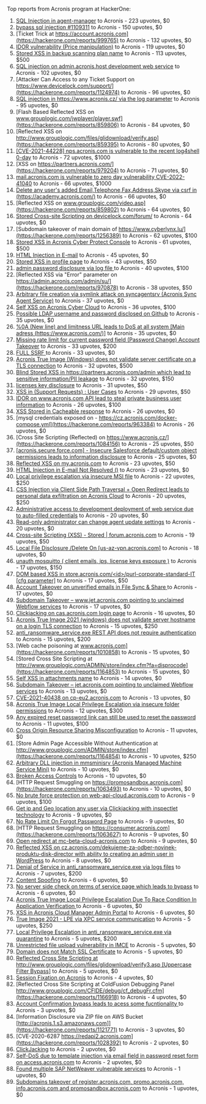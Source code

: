 Top reports from Acronis program at HackerOne:

1. [SQL Injection in agent-manager](https://hackerone.com/reports/962889) to Acronis - 223 upvotes, $0
2. [bypass sql injection #1109311](https://hackerone.com/reports/1224660) to Acronis - 150 upvotes, $0
3. [Ticket Trick at https://account.acronis.com](https://hackerone.com/reports/999765) to Acronis - 132 upvotes, $0
4. [IDOR vulnerability (Price manipulation)](https://hackerone.com/reports/1403176) to Acronis - 119 upvotes, $0
5. [Stored XSS in backup scanning plan name](https://hackerone.com/reports/961046) to Acronis - 113 upvotes, $500
6. [SQL injection on admin.acronis.host development web service](https://hackerone.com/reports/923020) to Acronis - 102 upvotes, $0
7. [Attacker Can Access to any Ticket Support on https://www.devicelock.com/support/](https://hackerone.com/reports/1124974) to Acronis - 96 upvotes, $0
8. [SQL injection in  https://www.acronis.cz/ via the log parameter](https://hackerone.com/reports/1109311) to Acronis - 95 upvotes, $0
9. [Flash Based Reflected XSS on www.grouplogic.com/jwplayer/player.swf](https://hackerone.com/reports/859806) to Acronis - 84 upvotes, $0
10. [Reflected XSS on http://www.grouplogic.com/files/glidownload/verify.asp](https://hackerone.com/reports/859395) to Acronis - 80 upvotes, $0
11. [[CVE-2021-44228] nps.acronis.com is vulnerable to the recent log4shell 0-day](https://hackerone.com/reports/1425474) to Acronis - 72 upvotes, $1000
12. [XSS on https://partners.acronis.com/](https://hackerone.com/reports/979204) to Acronis - 71 upvotes, $0
13. [ mail.acronis.com is vulnerable to zero day vulnerability CVE-2022-41040](https://hackerone.com/reports/1719719) to Acronis - 66 upvotes, $1000
14. [Delete any user's added Email,Telephone,Fax,Address,Skype via csrf in (https://academy.acronis.com/)](https://hackerone.com/reports/709537) to Acronis - 66 upvotes, $0
15. [Reflected XSS on www.grouplogic.com/video.asp](https://hackerone.com/reports/859802) to Acronis - 64 upvotes, $0
16. [Stored Cross-site Scripting on devicelock.com/forum/](https://hackerone.com/reports/1122513) to Acronis - 64 upvotes, $0
17. [Subdomain takeover of main domain of https://www.cyberlynx.lu/](https://hackerone.com/reports/1256389) to Acronis - 62 upvotes, $100
18. [Stored XSS in Acronis Cyber Protect Console](https://hackerone.com/reports/1064095) to Acronis - 61 upvotes, $500
19. [HTML Injection in E-mail](https://hackerone.com/reports/1536899) to Acronis - 45 upvotes, $0
20. [Stored XSS in profile page](https://hackerone.com/reports/1084183) to Acronis - 43 upvotes, $50
21. [admin password disclosure via log file ](https://hackerone.com/reports/1121972) to Acronis - 40 upvotes, $100
22. [Reflected XSS via "Error" parameter on https://admin.acronis.com/admin/su/](https://hackerone.com/reports/970878) to Acronis - 38 upvotes, $50
23. [Arbitrary file creation via symlink attack on syncagentsrv (Acronis Sync Agent Service)](https://hackerone.com/reports/945122) to Acronis - 37 upvotes, $0
24. [Self XSS on Acronis Cyber Cloud](https://hackerone.com/reports/957229) to Acronis - 36 upvotes, $100
25. [Possible LDAP username and password disclosed on Github](https://hackerone.com/reports/1004412) to Acronis - 35 upvotes, $0
26. [%0A (New line) and limitness URL leads to DoS at all system [Main adress (https://www.acronis.com/)]](https://hackerone.com/reports/1382448) to Acronis - 35 upvotes, $0
27. [Missing rate limit for current password field (Password Change) Account Takeover](https://hackerone.com/reports/827484) to Acronis - 33 upvotes, $200
28. [FULL SSRF ](https://hackerone.com/reports/1241149) to Acronis - 33 upvotes, $0
29. [Acronis True Image  (Windows) does not validate server certificate on a TLS connection](https://hackerone.com/reports/1056144) to Acronis - 32 upvotes, $500
30. [Blind Stored XSS in https://partners.acronis.com/admin which lead to sensitive information/PII leakage](https://hackerone.com/reports/1028820) to Acronis - 32 upvotes, $150
31. [licenses key disclosure](https://hackerone.com/reports/1079630) to Acronis - 31 upvotes, $50
32. [XSS in (Support Requests) : User Cases](https://hackerone.com/reports/961226) to Acronis - 29 upvotes, $50
33. [IDOR on www.acronis.com API lead to steal private business user information](https://hackerone.com/reports/1182465) to Acronis - 26 upvotes, $100
34. [XSS Stored in Cacheable  response](https://hackerone.com/reports/1011093) to Acronis - 26 upvotes, $0
35. [mysql credentials exposed on - https://cz.acronis.com/docker-compose.yml](https://hackerone.com/reports/963384) to Acronis - 26 upvotes, $0
36. [Cross Site Scripting (Reflected) on https://www.acronis.cz/](https://hackerone.com/reports/1084156) to Acronis - 25 upvotes, $50
37. [[acronis.secure.force.com] - Insecure Salesforce default/custom object permissions leads to information disclosure](https://hackerone.com/reports/1023572) to Acronis - 25 upvotes, $0
38. [Reflected XSS on my.acronis.com](https://hackerone.com/reports/1168962) to Acronis - 23 upvotes, $50
39. [HTML Injection in E-mail Not Resolved ()](https://hackerone.com/reports/1600720) to Acronis - 23 upvotes, $0
40. [Local privilege escalation via insecure MSI file](https://hackerone.com/reports/1071832) to Acronis - 22 upvotes, $250
41. [CSS Injection via Client Side Path Traversal + Open Redirect leads to personal data exfiltration on Acronis Cloud](https://hackerone.com/reports/1245165) to Acronis - 20 upvotes, $250
42. [Administrative access to development deployment of web service due to auto-filled credentials](https://hackerone.com/reports/923022) to Acronis - 20 upvotes, $0
43. [Read-only administrator can change agent update settings](https://hackerone.com/reports/1538004) to Acronis - 20 upvotes, $0
44. [Cross-site Scripting (XSS) - Stored | forum.acronis.com](https://hackerone.com/reports/1161241) to Acronis - 19 upvotes, $50
45. [Local File Disclosure /Delete On [us-az-vpn.acronis.com]](https://hackerone.com/reports/924407) to Acronis - 18 upvotes, $0
46. [unauth mosquitto ( client emails, ips, license keys exposure )](https://hackerone.com/reports/1578574) to Acronis - 17 upvotes, $150
47. [DOM based XSS in store.acronis.com/\<id\>/purl-corporate-standard-IT [cfg parameter]](https://hackerone.com/reports/968690) to Acronis - 17 upvotes, $50
48. [ Account Takeover on unverified emails in File Sync & Share ](https://hackerone.com/reports/906790) to Acronis - 17 upvotes, $0
49. [Subdomain Takeover – www.jet.acronis.com pointing to unclaimed Webflow services](https://hackerone.com/reports/953719) to Acronis - 17 upvotes, $0
50. [Clickjacking on cas.acronis.com login page](https://hackerone.com/reports/971234) to Acronis - 16 upvotes, $0
51. [Acronis True Image 2021 (windows) does not validate server hostname on a login TLS connection](https://hackerone.com/reports/1070533) to Acronis - 15 upvotes, $250
52. [anti_ransomware_service.exe REST API does not require authentication](https://hackerone.com/reports/858608) to Acronis - 15 upvotes, $200
53. [Web cache poisoning at www.acronis.com](https://hackerone.com/reports/1010858) to Acronis - 15 upvotes, $0
54. [Stored Cross Site Scripting at http://www.grouplogic.com/ADMIN/store/index.cfm?fa=disprocode](https://hackerone.com/reports/1164853) to Acronis - 15 upvotes, $0
55. [Self XSS in attachments name](https://hackerone.com/reports/1536901) to Acronis - 14 upvotes, $0
56. [Subdomain Takeover – jet.acronis.com pointing to unclaimed Webflow services](https://hackerone.com/reports/952166) to Acronis - 13 upvotes, $0
57. [CVE-2021-40438 on cp-eu2.acronis.com](https://hackerone.com/reports/1370731) to Acronis - 13 upvotes, $0
58. [Acronis True Image Local Privilege Escalation via insecure folder permissions](https://hackerone.com/reports/908162) to Acronis - 12 upvotes, $300
59. [Any expired reset password link can still be used to reset the password](https://hackerone.com/reports/1615790) to Acronis - 11 upvotes, $100
60. [Cross Origin Resource Sharing Misconfiguration](https://hackerone.com/reports/958459) to Acronis - 11 upvotes, $0
61. [Store Admin Page Accessible Without Authentication at http://www.grouplogic.com/ADMIN/store/index.cfm](https://hackerone.com/reports/1164854) to Acronis - 10 upvotes, $250
62. [Arbitrary DLL injection in mmsminisrv (Acronis Managed Machine Service Mini)](https://hackerone.com/reports/944735) to Acronis - 10 upvotes, $0
63. [Broken Access Controls](https://hackerone.com/reports/833735) to Acronis - 10 upvotes, $0
64. [HTTP Request Smuggling on https://promosandbox.acronis.com](https://hackerone.com/reports/1063493) to Acronis - 10 upvotes, $0
65. [No brute force protection on web-api-cloud.acronis.com](https://hackerone.com/reports/972045) to Acronis - 9 upvotes, $100
66. [Get ip and Geo location any user via Clickjacking with inspectlet technology](https://hackerone.com/reports/998555) to Acronis - 9 upvotes, $0
67. [No Rate Limit On Forgot Password Page](https://hackerone.com/reports/1245529) to Acronis - 9 upvotes, $0
68. [HTTP Request Smuggling on https://consumer.acronis.com](https://hackerone.com/reports/1063627) to Acronis - 9 upvotes, $0
69. [Open redirect at mc-beta-cloud-acronis.com](https://hackerone.com/reports/846389) to Acronis - 9 upvotes, $0
70. [Reflected XSS on cz.acronis.com/dekujeme-za-odber-novinek-produktu-disk-director with ability to creating an admin user in WordPress](https://hackerone.com/reports/935503) to Acronis - 8 upvotes, $0
71. [Denial of Service in anti_ransomware_service.exe via logs files](https://hackerone.com/reports/858603) to Acronis - 7 upvotes, $200
72. [Content Spoofing](https://hackerone.com/reports/841630) to Acronis - 6 upvotes, $0
73. [No server side check on terms of service page which leads to bypass](https://hackerone.com/reports/1338256) to Acronis - 6 upvotes, $0
74. [Acronis True Image Local Privilege Escalation Due To Race Condition In Application Verification ](https://hackerone.com/reports/1251464) to Acronis - 6 upvotes, $0
75. [XSS in Acronis Cloud Manager Admin Portal](https://hackerone.com/reports/1388788) to Acronis - 6 upvotes, $0
76. [True Image 2021 - LPE via XPC service communication](https://hackerone.com/reports/966494) to Acronis - 5 upvotes, $250
77. [Local Privilege Escalation in anti_ransomware_service.exe via quarantine](https://hackerone.com/reports/858598) to Acronis - 5 upvotes, $200
78. [Unrestricted file upload vulnerability in IMCE](https://hackerone.com/reports/1121317) to Acronis - 5 upvotes, $0
79. [Domain does not Match SSL Certificate](https://hackerone.com/reports/1341142) to Acronis - 5 upvotes, $0
80. [Reflected Cross Site Scripting at http://www.grouplogic.com/files/glidownload/verify3.asp [Uppercase Filter Bypass]](https://hackerone.com/reports/1167034) to Acronis - 5 upvotes, $0
81. [Session Fixation on Acronis](https://hackerone.com/reports/1486341) to Acronis - 4 upvotes, $0
82. [Reflected Cross Site Scripting at  ColdFusion Debugging Panel  http://www.grouplogic.com/CFIDE/debug/cf_debugFr.cfm](https://hackerone.com/reports/1166918) to Acronis - 4 upvotes, $0
83. [Account Confirmation bypass leads to acess some fucntionality ](https://hackerone.com/reports/1121132) to Acronis - 3 upvotes, $0
84. [Information Disclosure via ZIP file on AWS Bucket [http://acronis.1.s3.amazonaws.com]](https://hackerone.com/reports/1121771) to Acronis - 3 upvotes, $0
85. [CVE-2020-6287  https://redapi2.acronis.com](https://hackerone.com/reports/1028392) to Acronis - 2 upvotes, $0
86. [ClickJacking](https://hackerone.com/reports/947690) to Acronis - 2 upvotes, $0
87. [Self-DoS due to template injection via email field in password reset form on access.acronis.com](https://hackerone.com/reports/1265344) to Acronis - 2 upvotes, $0
88. [Found multiple SAP NetWeaver vulnerable services](https://hackerone.com/reports/1103212) to Acronis - 1 upvotes, $0
89. [Subdomains takeover of  register.acronis.com, promo.acronis.com, info.acronis.com and promosandbox.acronis.com](https://hackerone.com/reports/1018790) to Acronis - 1 upvotes, $0
